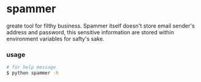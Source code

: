 # spammer
greate tool for filthy business. Spammer itself doesn't store email sender's address and password, this sensitive information are 
stored within environment variables for safty's sake.



### usage
```sh
# for help message
$ python spammer -h
```
